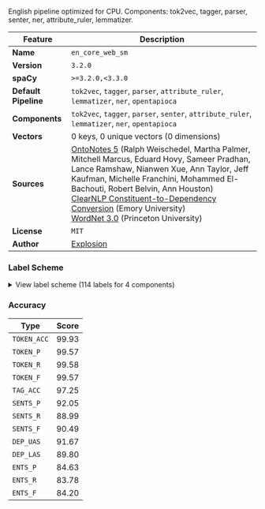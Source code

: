 English pipeline optimized for CPU. Components: tok2vec, tagger, parser, senter, ner, attribute_ruler, lemmatizer.

| Feature | Description |
| --- | --- |
| **Name** | `en_core_web_sm` |
| **Version** | `3.2.0` |
| **spaCy** | `>=3.2.0,<3.3.0` |
| **Default Pipeline** | `tok2vec`, `tagger`, `parser`, `attribute_ruler`, `lemmatizer`, `ner`, `opentapioca` |
| **Components** | `tok2vec`, `tagger`, `parser`, `senter`, `attribute_ruler`, `lemmatizer`, `ner`, `opentapioca` |
| **Vectors** | 0 keys, 0 unique vectors (0 dimensions) |
| **Sources** | [OntoNotes 5](https://catalog.ldc.upenn.edu/LDC2013T19) (Ralph Weischedel, Martha Palmer, Mitchell Marcus, Eduard Hovy, Sameer Pradhan, Lance Ramshaw, Nianwen Xue, Ann Taylor, Jeff Kaufman, Michelle Franchini, Mohammed El-Bachouti, Robert Belvin, Ann Houston)<br />[ClearNLP Constituent-to-Dependency Conversion](https://github.com/clir/clearnlp-guidelines/blob/master/md/components/dependency_conversion.md) (Emory University)<br />[WordNet 3.0](https://wordnet.princeton.edu/) (Princeton University) |
| **License** | `MIT` |
| **Author** | [Explosion](https://explosion.ai) |

### Label Scheme

<details>

<summary>View label scheme (114 labels for 4 components)</summary>

| Component | Labels |
| --- | --- |
| **`tagger`** | `$`, `''`, `,`, `-LRB-`, `-RRB-`, `.`, `:`, `ADD`, `AFX`, `CC`, `CD`, `DT`, `EX`, `FW`, `HYPH`, `IN`, `JJ`, `JJR`, `JJS`, `LS`, `MD`, `NFP`, `NN`, `NNP`, `NNPS`, `NNS`, `PDT`, `POS`, `PRP`, `PRP$`, `RB`, `RBR`, `RBS`, `RP`, `SYM`, `TO`, `UH`, `VB`, `VBD`, `VBG`, `VBN`, `VBP`, `VBZ`, `WDT`, `WP`, `WP$`, `WRB`, `XX`, ```` |
| **`parser`** | `ROOT`, `acl`, `acomp`, `advcl`, `advmod`, `agent`, `amod`, `appos`, `attr`, `aux`, `auxpass`, `case`, `cc`, `ccomp`, `compound`, `conj`, `csubj`, `csubjpass`, `dative`, `dep`, `det`, `dobj`, `expl`, `intj`, `mark`, `meta`, `neg`, `nmod`, `npadvmod`, `nsubj`, `nsubjpass`, `nummod`, `oprd`, `parataxis`, `pcomp`, `pobj`, `poss`, `preconj`, `predet`, `prep`, `prt`, `punct`, `quantmod`, `relcl`, `xcomp` |
| **`senter`** | `I`, `S` |
| **`ner`** | `CARDINAL`, `DATE`, `EVENT`, `FAC`, `GPE`, `LANGUAGE`, `LAW`, `LOC`, `MONEY`, `NORP`, `ORDINAL`, `ORG`, `PERCENT`, `PERSON`, `PRODUCT`, `QUANTITY`, `TIME`, `WORK_OF_ART` |

</details>

### Accuracy

| Type | Score |
| --- | --- |
| `TOKEN_ACC` | 99.93 |
| `TOKEN_P` | 99.57 |
| `TOKEN_R` | 99.58 |
| `TOKEN_F` | 99.57 |
| `TAG_ACC` | 97.25 |
| `SENTS_P` | 92.05 |
| `SENTS_R` | 88.99 |
| `SENTS_F` | 90.49 |
| `DEP_UAS` | 91.67 |
| `DEP_LAS` | 89.80 |
| `ENTS_P` | 84.63 |
| `ENTS_R` | 83.78 |
| `ENTS_F` | 84.20 |